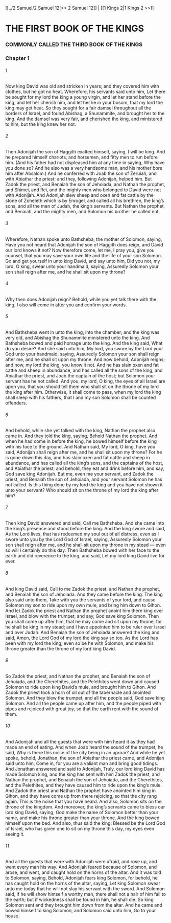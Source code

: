 [[../2 Samuel/2 Samuel 12|<< 2 Samuel 12]]  |  [[1 Kings 2|1 Kings 2 >>]]

# THE FIRST BOOK OF THE KINGS
### COMMONLY CALLED THE THIRD BOOK OF THE KINGS
### Chapter 1
###### 1
Now king David was old and stricken in years; and they covered him with clothes, but he got no heat. Wherefore, his servants said unto him, Let there be sought for my lord the king a young virgin, and let her stand before the king, and let her cherish him, and let her lie in your bosom, that my lord the king may get heat. So they sought for a fair damsel throughout all the borders of Israel, and found Abishag, a Shunammite, and brought her to the king. And the damsel was very fair, and cherished the king, and ministered to him; but the king knew her not.

###### 2
Then Adonijah the son of Haggith exalted himself, saying, I will be king. And he prepared himself chariots, and horsemen, and fifty men to run before him. (And his father had not displeased him at any time in saying, Why have you done so? And he also was a very handsome man, and his mother bore him after Absalom.) And he conferred with Joab the son of Zeruiah, and with Abiathar the priest; and they, following Adonijah, helped him. But Zadok the priest, and Benaiah the son of Jehoiada, and Nathan the prophet, and Shimei, and Rei, and the mighty men who belonged to David were not with Adonijah. And Adonijah slew sheep and oxen and fat cattle by the stone of Zoheleth which is by Enrogel, and called all his brethren, the king’s sons, and all the men of Judah, the king’s servants. But Nathan the prophet, and Benaiah, and the mighty men, and Solomon his brother he called not.

###### 3
Wherefore, Nathan spoke unto Bathsheba, the mother of Solomon, saying, Have you not heard that Adonijah the son of Haggith does reign, and David our lord knows it not? Now therefore come, let me, I pray you, give you counsel, that you may save your own life and the life of your son Solomon. Go and get yourself in unto king David, and say unto him, Did you not, my lord, O king, swear unto your handmaid, saying, Assuredly Solomon your son shall reign after me, and he shall sit upon my throne?

###### 4
Why then does Adonijah reign? Behold, while you yet talk there with the king, I also will come in after you and confirm your words.

###### 5
And Bathsheba went in unto the king, into the chamber; and the king was very old, and Abishag the Shunammite ministered unto the king. And Bathsheba bowed and paid homage unto the king. And the king said, What do you desire? And she said unto him, My lord, you swore by the Lord your God unto your handmaid, saying, Assuredly Solomon your son shall reign after me, and he shall sit upon my throne. And now behold, Adonijah reigns; and now, my lord the king, you know it not. And he has slain oxen and fat cattle and sheep in abundance, and has called all the sons of the king, and Abiathar the priest, and Joab the captain of the host; but Solomon your servant has he not called. And you, my lord, O king, the eyes of all Israel are upon you, that you should tell them who shall sit on the throne of my lord the king after him. Otherwise, it shall come to pass, when my lord the king shall sleep with his fathers, that I and my son Solomon shall be counted offenders.

###### 6
And behold, while she yet talked with the king, Nathan the prophet also came in. And they told the king, saying, Behold Nathan the prophet. And when he had come in before the king, he bowed himself before the king with his face to the ground. And Nathan said, My lord, O king, have you said, Adonijah shall reign after me, and he shall sit upon my throne? For he is gone down this day, and has slain oxen and fat cattle and sheep in abundance, and has called all the king’s sons, and the captains of the host, and Abiathar the priest; and behold, they eat and drink before him, and say, God save king Adonijah. But me, even me your servant, and Zadok the priest, and Benaiah the son of Jehoiada, and your servant Solomon he has not called. Is this thing done by my lord the king and you have not shown it unto your servant? Who should sit on the throne of my lord the king after him?

###### 7
Then king David answered and said, Call me Bathsheba. And she came into the king’s presence and stood before the king. And the king swore and said, As the Lord lives, that has redeemed my soul out of all distress, even as I swore unto you by the Lord God of Israel, saying, Assuredly Solomon your son shall reign after me, and he shall sit upon my throne in my stead — even so will I certainly do this day. Then Bathsheba bowed with her face to the earth and did reverence to the king, and said, Let my lord king David live for ever.

###### 8
And king David said, Call to me Zadok the priest, and Nathan the prophet, and Benaiah the son of Jehoiada. And they came before the king. The king also said unto them, Take with you the servants of your lord, and cause Solomon my son to ride upon my own mule, and bring him down to Gihon. And let Zadok the priest and Nathan the prophet anoint him there king over Israel, and blow with the trumpet, and say, God save king Solomon. Then you shall come up after him, that he may come and sit upon my throne, for he shall be king in my stead; and I have appointed him to be ruler over Israel and over Judah. And Benaiah the son of Jehoiada answered the king and said, Amen, the Lord God of my lord the king say so too. As the Lord has been with my lord the king, even so be he with Solomon, and make his throne greater than the throne of my lord king David.

###### 9
So Zadok the priest, and Nathan the prophet, and Benaiah the son of Jehoiada, and the Cherethites, and the Pelethites went down and caused Solomon to ride upon king David’s mule, and brought him to Gihon. And Zadok the priest took a horn of oil out of the tabernacle and anointed Solomon. And they blew the trumpet, and all the people said, God save king Solomon. And all the people came up after him, and the people piped with pipes and rejoiced with great joy, so that the earth rent with the sound of them.

###### 10
And Adonijah and all the guests that were with him heard it as they had made an end of eating. And when Joab heard the sound of the trumpet, he said, Why is there this noise of the city being in an uproar? And while he yet spoke, behold, Jonathan, the son of Abiathar the priest came, and Adonijah said unto him, Come in, for you are a valiant man and bring good tidings. And Jonathan answered and said to Adonijah, Truly, our lord king David has made Solomon king, and the king has sent with him Zadok the priest, and Nathan the prophet, and Benaiah the son of Jehoiada, and the Cherethites, and the Pelethites, and they have caused him to ride upon the king’s mule. And Zadok the priest and Nathan the prophet have anointed him king in Gihon, and they have come up from there rejoicing, so that the city rang again. This is the noise that you have heard. And also, Solomon sits on the throne of the kingdom. And moreover, the king’s servants came to bless our lord king David, saying, God make the name of Solomon better than your name, and make his throne greater than your throne. And the king bowed himself upon the bed. And also, thus said the king: Blessed be the Lord God of Israel, who has given one to sit on my throne this day, my eyes even seeing it.

###### 11
And all the guests that were with Adonijah were afraid, and rose up, and went every man his way. And Adonijah feared because of Solomon, and arose, and went, and caught hold on the horns of the altar. And it was told to Solomon, saying, Behold, Adonijah fears king Solomon, for behold, he has caught hold on the horns of the altar, saying, Let king Solomon swear unto me today that he will not slay his servant with the sword. And Solomon said, If he will show himself a worthy man, there shall not a hair of him fall to the earth; but if wickedness shall be found in him, he shall die. So king Solomon sent and they brought him down from the altar. And he came and bowed himself to king Solomon, and Solomon said unto him, Go to your house.